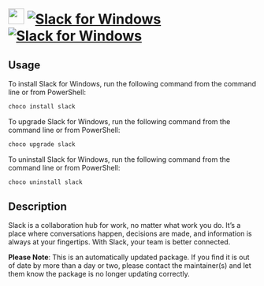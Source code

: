 ﻿# <img src="https://cdn.jsdelivr.net/gh/mkevenaar/chocolatey-packages@63378edac68e986a45f67eb8ac2eb845fc502321/icons/slack.png" width="32" height="32"/> [![Slack for Windows](https://img.shields.io/chocolatey/v/slack.svg?label=Slack+for+Windows)](https://chocolatey.org/packages/slack) [![Slack for Windows](https://img.shields.io/chocolatey/dt/slack.svg)](https://chocolatey.org/packages/slack)

## Usage
To install Slack for Windows, run the following command from the command line or from PowerShell:
```powershell
choco install slack
```

To upgrade Slack for Windows, run the following command from the command line or from PowerShell:
```powershell
choco upgrade slack
```

To uninstall Slack for Windows, run the following command from the command line or from PowerShell:
```powershell
choco uninstall slack
```

## Description
Slack is a collaboration hub for work, no matter what work you do. It’s a place where conversations happen, decisions are made, and information is always at your fingertips. With Slack, your team is better connected.

**Please Note**: This is an automatically updated package. If you find it is
out of date by more than a day or two, please contact the maintainer(s) and
let them know the package is no longer updating correctly.

